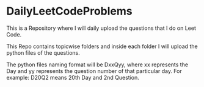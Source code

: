 # DailyLeetCodeProblems

This is a Repository where I will daily upload the questions that I do on Leet Code.

This Repo contains topicwise folders and inside each folder I will upload the python files of the questions.

The python files naming format will be DxxQyy, where xx represents the Day and yy represents the question number of that particular day.
For example: D20Q2 means 20th Day and 2nd Question.
